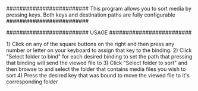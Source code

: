 #########################
This program allows you 
to sort media by pressing 
keys. Both keys and 
destination paths are 
fully configurable
#########################

#########################
          USAGE
#########################

1} Click on any of the square buttons on the right and then press any number or letter on your keyboard to assign that key to the binding.
2) Click "Select folder to bind" for each desired binding to set the path that pressing that binding will send the viewed file to
3) Click "Select folder to sort" and then browse to and select the folder that contains media files you wish to sort
4) Press the desired key that was bound to move the viewed file to it's corresponding folder
